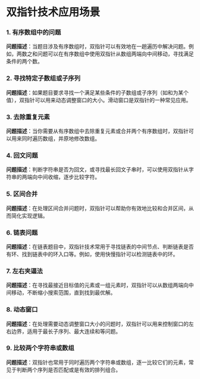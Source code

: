 # 双指针技术应用场景

### 1. 有序数组中的问题
**问题描述**：当题目涉及有序数组时，双指针可以有效地在一趟遍历中解决问题。例如，两数之和问题可以在有序数组中使用双指针从数组两端向中间移动，寻找满足条件的两个数。

### 2. 寻找特定子数组或子序列
**问题描述**：如果题目要求寻找一个满足某些条件的子数组或子序列（如和为某个值），双指针可以用来动态调整窗口的大小。滑动窗口是双指针的一种常见应用。

### 3. 去除重复元素
**问题描述**：当你需要从有序数组中去除重复元素或合并两个有序数组时，双指针可以用来同时遍历数组，并原地修改数组。

### 4. 回文问题
**问题描述**：判断字符串是否为回文，或寻找最长回文子串时，可以使用双指针从字符串的两端向中间收缩，逐步比较字符。

### 5. 区间合并
**问题描述**：在处理区间合并问题时，双指针可以帮助你有效地比较和合并区间，从而简化实现逻辑。

### 6. 链表问题
**问题描述**：在链表题目中，双指针技术常用于寻找链表的中间节点、判断链表是否有环、找到链表中的环入口等。例如，使用快慢指针可以检测链表中的环。

### 7. 左右夹逼法
**问题描述**：在寻找最接近目标值的元素或一组元素时，双指针可以从数组两端向中间移动，不断缩小搜索范围，直到找到最优解。

### 8. 动态窗口
**问题描述**：在处理需要动态调整窗口大小的问题时，双指针可以用来控制窗口的左右边界，适用于最长子序列、最大连续和等问题。

### 9. 比较两个字符串或数组
**问题描述**：双指针也常用于同时遍历两个字符串或数组，逐一比较它们的元素，常见于判断两个序列是否匹配或是有效的排列组合。
